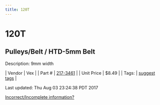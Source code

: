 ```yaml
---
title: 120T
---
```


# 120T
## Pulleys/Belt / HTD-5mm Belt
Description: 	9mm width 

| Vendor | Vex | 
| Part # | [217-3461](http://www.vexrobotics.com/vexpro/motion/belts-and-pulleys/htdbelts9.html) | 
| Unit Price | $8.49 | 
| Tags: | [suggest tags](https://docs.google.com/forms/d/e/1FAIpQLSeWyY8v3RgOty-MyWmh9U0iivNYN_molChYyS-0U-o-kOAv_g/viewform) | 

Last updated: Thu Aug 03 23:24:38 PDT 2017

 [Incorrect/Incomplete information?](https://docs.google.com/forms/d/e/1FAIpQLSeWyY8v3RgOty-MyWmh9U0iivNYN_molChYyS-0U-o-kOAv_g/viewform)